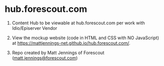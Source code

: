 # hub.forescout.com
1. Content Hub to be viewable at hub.forescout.com per work with Idio/Episerver Vendor

2. View the mockup website (code in HTML and CSS with NO JavaScript) at https://mattjennings-net.github.io/hub.forescout.com/.

3. Repo created by Matt Jennings of Forescout (matt.jennings@forescout.com)